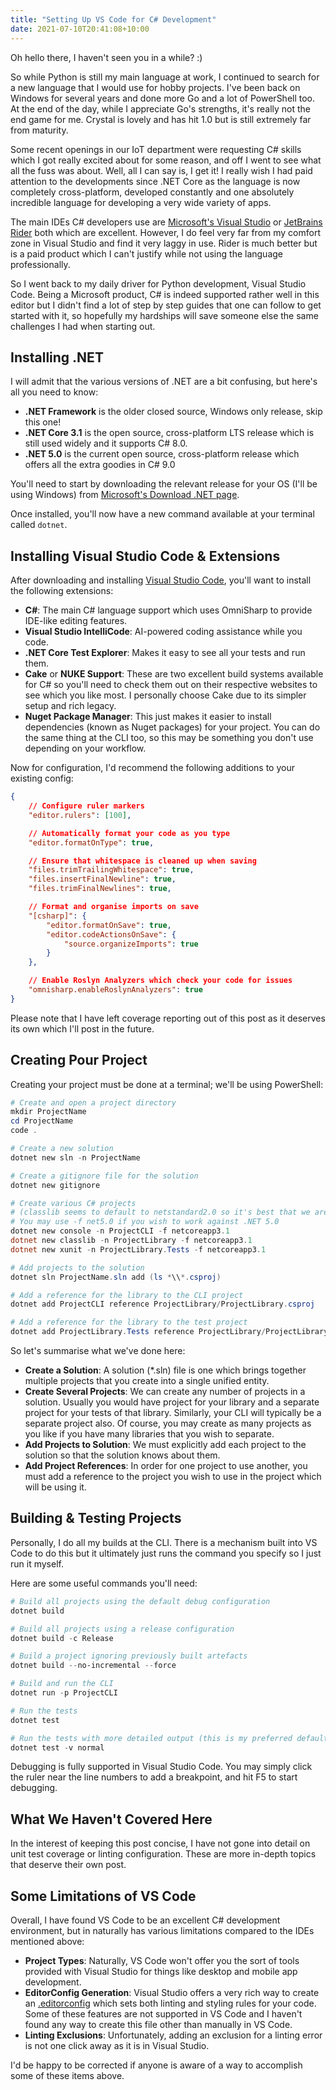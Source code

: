```yaml
---
title: "Setting Up VS Code for C# Development"
date: 2021-07-10T20:41:08+10:00
---
```


Oh hello there, I haven't seen you in a while? :)

So while Python is still my main language at work, I continued to search for a new language that I
would use for hobby projects.  I've been back on Windows for several years and done more Go and a
lot of PowerShell too.  At the end of the day, while I appreciate Go's strengths, it's really not
the end game for me.  Crystal is lovely and has hit 1.0 but is still extremely far from maturity.

Some recent openings in our IoT department were requesting C# skills which I got really excited
about for some reason, and off I went to see what all the fuss was about.  Well, all I can say is,
I get it!  I really wish I had paid attention to the developments since .NET Core as the language
is now completely cross-platform, developed constantly and one absolutely incredible language for
developing a very wide variety of apps.

The main IDEs C# developers use are [Microsoft's Visual Studio](https://visualstudio.microsoft.com/)
or [JetBrains Rider](https://www.jetbrains.com/rider/) both which are excellent.  However, I do
feel very far from my comfort zone in Visual Studio and find it very laggy in use.  Rider is much
better but is a paid product which I can't justify while not using the language professionally.

So I went back to my daily driver for Python development, Visual Studio Code.  Being a Microsoft
product, C# is indeed supported rather well in this editor but I didn't find a lot of step by step
guides that one can follow to get started with it, so hopefully my hardships will save someone
else the same challenges I had when starting out.

## Installing .NET

I will admit that the various versions of .NET are a bit confusing, but here's all you need to know:

* **.NET Framework** is the older closed source, Windows only release, skip this one!
* **.NET Core 3.1** is the open source, cross-platform LTS release which is still used widely and
  it supports C# 8.0.
* **.NET 5.0** is the current open source, cross-platform release which offers all the extra
  goodies in C# 9.0

You'll need to start by downloading the relevant release for your OS (I'll be using Windows) from
[Microsoft's Download .NET page](https://dotnet.microsoft.com/download).

Once installed, you'll now have a new command available at your terminal called `dotnet`.

## Installing Visual Studio Code & Extensions

After downloading and installing [Visual Studio Code](https://code.visualstudio.com/), you'll want
to install the following extensions:

* **C#**: The main C# language support which uses OmniSharp to provide IDE-like editing features.
* **Visual Studio IntelliCode**: AI-powered coding assistance while you code.
* **.NET Core Test Explorer**: Makes it easy to see all your tests and run them.
* **Cake** or **NUKE Support**: These are two excellent build systems available for C# so you'll
  need to check them out on their respective websites to see which you like most.  I personally
  choose Cake due to its simpler setup and rich legacy.
* **Nuget Package Manager**: This just makes it easier to install dependencies
  (known as Nuget packages) for your project.  You can do the same thing at the CLI too, so this
  may be something you don't use depending on your workflow.

Now for configuration, I'd recommend the following additions to your existing config:

```json
{
    // Configure ruler markers
    "editor.rulers": [100],

    // Automatically format your code as you type
    "editor.formatOnType": true,

    // Ensure that whitespace is cleaned up when saving
    "files.trimTrailingWhitespace": true,
    "files.insertFinalNewline": true,
    "files.trimFinalNewlines": true,

    // Format and organise imports on save
    "[csharp]": {
        "editor.formatOnSave": true,
        "editor.codeActionsOnSave": {
            "source.organizeImports": true
        }
    },

    // Enable Roslyn Analyzers which check your code for issues
    "omnisharp.enableRoslynAnalyzers": true
}
```

Please note that I have left coverage reporting out of this post as it deserves its own which I'll
post in the future.

## Creating Pour Project

Creating your project must be done at a terminal; we'll be using PowerShell:

```powershell
# Create and open a project directory
mkdir ProjectName
cd ProjectName
code .

# Create a new solution
dotnet new sln -n ProjectName

# Create a gitignore file for the solution
dotnet new gitignore

# Create various C# projects
# (classlib seems to default to netstandard2.0 so it's best that we are explicit)
# You may use -f net5.0 if you wish to work against .NET 5.0
dotnet new console -n ProjectCLI -f netcoreapp3.1
dotnet new classlib -n ProjectLibrary -f netcoreapp3.1
dotnet new xunit -n ProjectLibrary.Tests -f netcoreapp3.1

# Add projects to the solution
dotnet sln ProjectName.sln add (ls *\\*.csproj)

# Add a reference for the library to the CLI project
dotnet add ProjectCLI reference ProjectLibrary/ProjectLibrary.csproj

# Add a reference for the library to the test project
dotnet add ProjectLibrary.Tests reference ProjectLibrary/ProjectLibrary.csproj
```

So let's summarise what we've done here:

* **Create a Solution**: A solution (*.sln) file is one which brings together multiple projects
  that you create into a single unified entity.
* **Create Several Projects**: We can create any number of projects in a solution.  Usually
  you would have project for your library and a separate project for your tests of that library.
  Similarly, your CLI will typically be a separate project also.  Of course, you may create as
  many projects as you like if you have many libraries that you wish to separate.
* **Add Projects to Solution**: We must explicitly add each project to the solution so that the
  solution knows about them.
* **Add Project References**: In order for one project to use another, you must add a reference
  to the project you wish to use in the project which will be using it.

## Building & Testing Projects

Personally, I do all my builds at the CLI.  There is a mechanism built into VS Code to do this but
it ultimately just runs the command you specify so I just run it myself.

Here are some useful commands you'll need:

```powershell
# Build all projects using the default debug configuration
dotnet build

# Build all projects using a release configuration
dotnet build -c Release

# Build a project ignoring previously built artefacts
dotnet build --no-incremental --force

# Build and run the CLI
dotnet run -p ProjectCLI

# Run the tests
dotnet test

# Run the tests with more detailed output (this is my preferred default)
dotnet test -v normal
```

Debugging is fully supported in Visual Studio Code.  You may simply click the ruler near the line
numbers to add a breakpoint, and hit F5 to start debugging.

## What We Haven't Covered Here

In the interest of keeping this post concise, I have not gone into detail on unit test coverage
or linting configuration.  These are more in-depth topics that deserve their own post.

## Some Limitations of VS Code

Overall, I have found VS Code to be an excellent C# development environment, but in naturally has
various limitations compared to the IDEs mentioned above:

* **Project Types**: Naturally, VS Code won't offer you the sort of tools provided with Visual
  Studio for things like desktop and mobile app development.
* **EditorConfig Generation**: Visual Studio offers a very rich way to create an
  [.editorconfig](https://editorconfig.org/) which sets both linting and styling rules for your
  code.  Some of these features are not supported in VS Code and I haven't found any way to
  create this file other than manually in VS Code.
* **Linting Exclusions**: Unfortunately, adding an exclusion for a linting error is not one click
  away as it is in Visual Studio.

I'd be happy to be corrected if anyone is aware of a way to accomplish some of these items above.
